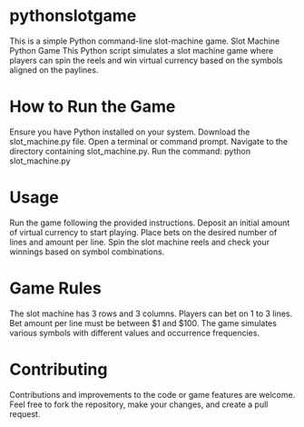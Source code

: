 # pythonslotgame
This is a simple Python command-line slot-machine game.
Slot Machine Python Game
This Python script simulates a slot machine game where players can spin the reels and win virtual currency based on the symbols aligned on the paylines.

# How to Run the Game
Ensure you have Python installed on your system.
Download the slot_machine.py file.
Open a terminal or command prompt.
Navigate to the directory containing slot_machine.py.
Run the command: python slot_machine.py

# Usage
Run the game following the provided instructions.
Deposit an initial amount of virtual currency to start playing.
Place bets on the desired number of lines and amount per line.
Spin the slot machine reels and check your winnings based on symbol combinations.

# Game Rules
The slot machine has 3 rows and 3 columns.
Players can bet on 1 to 3 lines.
Bet amount per line must be between $1 and $100.
The game simulates various symbols with different values and occurrence frequencies.

# Contributing
Contributions and improvements to the code or game features are welcome. Feel free to fork the repository, make your changes, and create a pull request.

